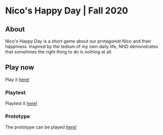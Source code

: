 # Nico's Happy Day | Fall 2020

## About
Nico's Happy Day is a short game about our protagonist Nico and their happiness. Inspired by the tedium of my own daily life, NHD demonstrates that sometimes the right thing to do is nothing at all.

## Play now
Play it [here!](https://jenny-lim.github.io/IASC-1P04/final_build/Nicos_Happy_Day.html)


### Playtest
Playtest it [here!](https://jenny-lim.github.io/IASC-1P04/playtest/playtest)

### Prototype
The prototype can be played [here!](https://jenny-lim.github.io/IASC-1P04/prototype/Nicos_Happy_Day.html)
